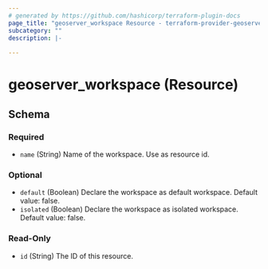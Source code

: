 ```yaml
---
# generated by https://github.com/hashicorp/terraform-plugin-docs
page_title: "geoserver_workspace Resource - terraform-provider-geoserver"
subcategory: ""
description: |-
  
---
```


# geoserver_workspace (Resource)





<!-- schema generated by tfplugindocs -->
## Schema

### Required

- `name` (String) Name of the workspace. Use as resource id.

### Optional

- `default` (Boolean) Declare the workspace as default workspace. Default value: false.
- `isolated` (Boolean) Declare the workspace as isolated workspace. Default value: false.

### Read-Only

- `id` (String) The ID of this resource.


